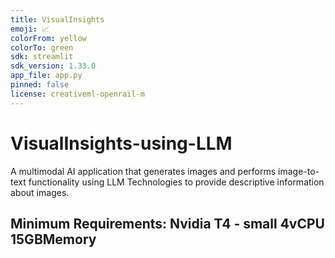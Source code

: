 ```yaml
---
title: VisualInsights
emoji: 📈
colorFrom: yellow
colorTo: green
sdk: streamlit
sdk_version: 1.33.0
app_file: app.py
pinned: false
license: creativeml-openrail-m
---
```


# VisualInsights-using-LLM
A multimodal AI application that generates images and performs image-to-text functionality using LLM Technologies to provide descriptive information about images.

## Minimum Requirements: Nvidia T4 - small	4vCPU	15GBMemory 
